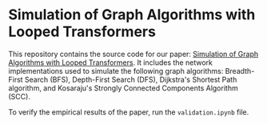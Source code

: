 # Simulation of Graph Algorithms with Looped Transformers

This repository contains the source code for our paper: [Simulation of Graph Algorithms with Looped Transformers](https://arxiv.org/abs/2402.01107). It includes the network implementations used to simulate the following graph algorithms: Breadth-First Search (BFS), Depth-First Search (DFS), Dijkstra's Shortest Path algorithm, and Kosaraju's Strongly Connected Components Algorithm (SCC).

To verify the empirical results of the paper, run the `validation.ipynb` file.